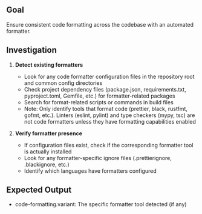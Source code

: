 ## Goal
Ensure consistent code formatting across the codebase with an automated formatter.

## Investigation
1. **Detect existing formatters**
   - Look for any code formatter configuration files in the repository root and common config directories
   - Check project dependency files (package.json, requirements.txt, pyproject.toml, Gemfile, etc.) for formatter-related packages
   - Search for format-related scripts or commands in build files
   - Note: Only identify tools that format code (prettier, black, rustfmt, gofmt, etc.). Linters (eslint, pylint) and type checkers (mypy, tsc) are not code formatters unless they have formatting capabilities enabled

2. **Verify formatter presence**
   - If configuration files exist, check if the corresponding formatter tool is actually installed
   - Look for any formatter-specific ignore files (.prettierignore, .blackignore, etc.)
   - Identify which languages have formatters configured

## Expected Output
- code-formatting.variant: The specific formatter tool detected (if any)